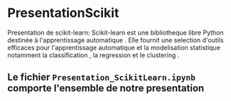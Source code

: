 # PresentationScikit
Presentation de scikit-learn:
Scikit-learn est une bibliotheque libre Python destinée à l'apprentissage automatique . 
Elle fournit une selection d'outils efficaces pour l'apprentissage automatique et la modelisation statistique notamment la classification ,
la regression et le clustering .
## Le fichier `Presentation_ScikitLearn.ipynb` comporte l'ensemble de notre presentation 
